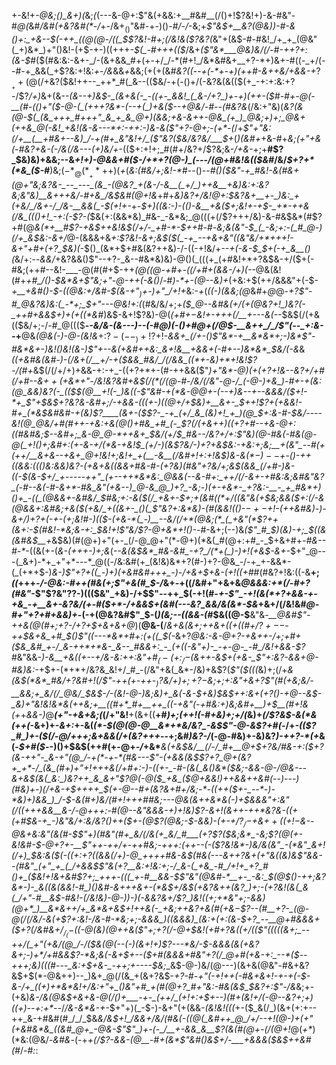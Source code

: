 +-&!+*-@&;()_&+)(*&;_(_(---&-@+:$"&(+&&:+__#&#__(/()+!$?&!+)-&-#&"-#_@(_&#_/&#(+&?&#(*_-_/_+-/&$+_()$"&#-+-)()-#_/-/_-&;+*$"&$_+__&?(@&)_)-#-&()+:_+&--$(-++_((@(@-/((_$$?&!-#+;(/&!&($?&?(*&"+(&$-#-#&!_/+_+_(@&"(_+)&*_)+"()&!-(+$-+-)((+++_-$(_-#+++(($_/&+_($"&*___@&)&/(/-#-++?+:(&-$_#($(#&:&:-&+-_/-(&+&&_#+(+-+/_/-*(#+!_/&*&#&+__+?-*+)&+-#((-_+/(--#-+_&&(_+$?&:+!&:_+_-_/&_&&_+_&&;(+(+(&_#&?((_--_+(-*+-+)(++#-&++&/+&&-+_$?__++(@(/+$&?($&!++--_++*_#(_&--(($&/-+(-()+/(-&?&(&(($(+_-+:+:&:+?-/$?_/+)_&+(&--*(_&_--+)&$-_(&+&(-_-((+-_&&!_(_&-/+?_)+-+)(++-($_#-#+-_@(-__(#-(()+"($-@-(_(+++?&*-(--+(_)+&($_--+_@&/_-_#--_(_#&?&*(/&:+"&)(_&?(&(@-$(_(&_+++_#+++"_&_+_&_@+)(&&;+&-&++-@&_(+_)_@&;+)+;_@&+(++&_@(-&!_+&!(&-&---*+:-++:-)&-&($"+?-@+;-(+*-(_/+*$"+"&:(/+__(__+#&+--&)_/-+(#+_&"&!+/_($"&?($&/&?&/___$+*(*_)(&_#+*+&-#+*&;(_+"___+&(-#&?+&-(-/&_(/&---(+_)&*_/+_-(($+:+!+;_#(#+/&?+/$?&;&-_/+&-_+;+__#$?_$&)&)+&&;--&_+!+)-@&&+#($-/+*+?(@-)_(---/(@+#&!&(($&#_/&/_$+?+*(*&_($-#___)&;($-*_@(*__+*+$+)(_+_(_&:(#&/+;&!-*_#--()--_#()($&"-+_#&!-&(#&+(@+"&;&?&-_--_---_(&_-(@&?_+(&-/-&__(_+/_)++&__+&)&:+:&?&;&"&)__&+++&/-#+&_/&$&#(@+!&_+#+*&)&?+/&!_@+:_$&?&+__+-_)&:_+(+&/_/&+-/_/&-__&&(_-$_(+!+_-*+-_$+)((&:-)-(()-&__+&($+;&!+-+$-_+*-++&(/&_((()+!_-+:(-$?-(_$&(+:(&&*&)_#&-_-&*&;_@(((+(/$?+++/&)-&-#&$&*(#$?+#(@_&(*+__#$?-+&$++&!&$(/+/-_+#-*-$++_#-#-_&;&(&"-$_(_-&;+:-(_#_@-)(/+_&$&:-&+/_@-(&&&+&_+:$?&!-&+;&$($(_-+_--+&+&"((&"&/+*+++!-&+"+#+(+?_$&)(-_$()_(&*+$+#&(&?++&)-/-((-+!&/+*--+(-&-$_$+(-+_&__()(*&/+:--_&&/_+&?&&()$"--+?-_&--#&*&)&)-@()(_(((+_(+#&!+*+?&$&-+/($+(-#&;(++#--&!-___-@(#(#+$-++*(@_((@-+_#+-((_/+#+(&&-/+)_(-*-@&(&!(#+*+#_/()-$&*&+$"&;+"-*_@-++(-&()_/-#_)-*+-(@--&)+_(+&:+$(++/&&&"+(-$-*+__+&#()-$-((@&:+/&#-$(_&-+"_$_)+$-)+"_/+!+*&:-*+*(_((-)(&&;(@_&_#_+_@_@-*+?$"-#_@&?&)&:(_-*+;_$+"---@&!+:(*(#&/&/+;+_($_@--&#&(+/(+(@&?+!_)&?(-_++#+&&$+)+(+*(*(*&#_)&$-&+!$?&)-@(*_(+#+$-$&!+-++_+(/__+---&_(_-*-$&$(/(+&(($&/+;-/-#_@((($__-*-&_/&-_(&_---)-_-(-#_@_)(-()+#_@+(_/_@_$-__&++_/_/$"(--_+:&--*+__@&*(@&(-)-@-(&!&*+:$?-(--_)+!$?+!-*&&+_(/+-(*_)$"&*-+__&*&*+;-)&*$"-#&*&+-)&!()&!(&-)$"+--&(+&#++&:_&+!&__+&&+(-#+--)&*&*_$&/(-&_&*(_(+&#&(&#-)-_(/&+(/__+/-+($&&_#&/_/(/&&_((*+-&)+*+!&!$?-/(#+*&$(/(/+/+)+&&-+:-+_-((+?+*+-(#-++&&($"_)+"&*-@___)(*+$(+$?+!&*--&?+/+#(/+#--&$++($+_&*+"-/&!&?&#__+_&$(/(*(/(@-#-/&/(/&"-@-/_(-@-)+&_)-#+-+(&:(@_&&)&?(-_(($_$(@__+!(-_)&((-$"&#-+(*&_-@_@+-(--+_)&--+--&&&/($+!-*+_$"+$&$+?&?&-&#+;_/-+&&-(((+-_)_((@+/+$&)+__&+-_$__+*+!$?+(+&&!-#+_(*&$&#&#-+(&_)$?____(&+-($$?-_-+_(+/_&_(&)+!_+_)(@_$+:_&-#-$&/----&!(@_@&/+#(#++-+&:+&(@()+#&_+#_(-_$?(/(+&*++_)((+?+#--+&-@+:(_(#&__#&;_$--&#+;_&-@_@-*++&+_$&/(_+/_$_#&--/&?+/+:$"&)(@-#&(-#&(_@-@(_+!()+;&#+:(+-&__-_+/(*_&-+&!_$_(+/-)(&$?&/-)+?+&_$&:-+&:+;&;__+(&"_--#(+(++/__&+&--+&+_@+!&!+;&!+_+(__-&__(/&#+!+:+!&$_)&-&$(*-)--+$_-()-++_((&_&:((()&:_&&)&?_-(+&+&(_(&&+#&-_#-(+?&)(#&"+?&/+;&$(&&_(/+#-)&-((-$(__&-$+/_+-----++"_(+--++*&*&:_@&&(--&-#+:_++/(/-&+-+#&:&;&#&"&?_(-#--&(-#-&+*-#&_&"(+&--)_@-&_@_)+?_-&;-)(+-+&*-_+?&:-__-_+_#&*+)()+_-((_(@&&+-&#&/_$_#&;+:-_&(_$(/_+&+-$+;+(&#(_(*+/((&"&(+$&;&&($+:(/-__&(@&&+:&#&;+&($(+&/_+((&+-_()(_$"&?+:&*&)-_(#(&&!(_()-$-+-$+!-(_++&_#&)-)-&+/_)+?+(-+-(+;&!_#-)(_($-(+&-*(_-)__--&/(/+*(@&;(*_(_+&"(*$?++(&+:-$(#&!-*&;&-+:_$&!+!$"&/$?-@___+&*+!()-_-#-&+;(--)&*(_$"_#_$_)(_&)_-+;_$((&(&#&$__+*&$&)(#(@+)+"(+-_(/-@_@+"(*-@+)(*&(_#(@+:+#_-_$+&+#+_-#&--#-*_-((&(+-(*&-(+++-)+;&*(_--&(&$&*_#&-&#_-+?_/(*+(_)-)+!(+&$-&+-_$+"_@---(_&+)-*+_+"+*---*_@((-/&:&#(+_(&!&)&*+?(#-)+?-@&_-/-+_+-&&*-(_(+*+$-)_&-)$"+?+((_-)+)(+&#&#+++_-)-/+&+$+&-(+!((+#_#(#&?+!&:((-&__+;_((_+++_-/-@&:-#++(#&(+;$"+&(#_$-/_&+_-_+((/&#+"+&+&_@&&&:+*(/-#+?(#&"_-$"$?&"$?$?-)((($&"_+&)-/+$$"--++_$(-+!(#-_+-$"_-+!(&(*+?+&&-+-+&_-+__&+-&?&/(+-#($+*-/+&&$+(&#(---&?_&&/&(&*-$&_+&+/(/&!&#_@-#+"+?+#+&&)+_-(-+(@&?&#$"_$-(_)(*&;--((&&-*(#_$&((@-$__&"&*_-___@&#$"-++&(@(#+;+?-/+?+$+&+&+*_@_)(__@&-(__/_&+&(&+;++&+((+((#+/$?+--$-++$&+&_+#_$()$"((---*&*+#+:(+((_$(-_&+?_@&:-&-@+?-___+&++-/+;+#+_($&_&#_+-/_&-++*+*&-_&--_#&&+:_-_(+((-&"+)-_-+-@-_-#_/&!+&&-$?_#&"&&-*_)-&__+&(_(+--+/_&_-&:+_+:&"+#_$_(-(+:_/-$(_&++-&$+(+&-_$"+:&?-&_&+*_@-#&)&:-_+$+-(*+*+/&?&_&!+/_#_-(/&"+&(_&*-/&)+&$?(*$"($(((*&)+;(/+*&(&$(*&*_#&/+?&#+!(/$"-++(+-++-$_)$?&/_+_)_$+;+?-$&;+;+:&"+&+?$"(#(+&;&/-__&&;+_&/(/_@&/_$&$-/-(&!-@-)&;&)+_&(-&-$+_&)_$&$_++:&+($+?($_)-+_@--&$-_&)+"&!&!&*&(++&;+__((#+*_#+__++_((-+&"(-+#&:+)&;&#+__)+$__(#+!&(+*+_&&-)_@___(+"-+&+&;(_(/+"&!__+(&+((__+#_)+;(++!(*-#+*&)+;+/(_&)+_(/$?&$-*&*(*&(++(_-&+)+-_&+:_+-&(_(*-$(@(@-@__&*+*&/&?_-&$$"-@-&$?+#(-_/+*_-(($?_#_)+-($_(_/-@_/+++;&+&&(/+(&?+++*--+;&#_)&?-/_(-@-#&)+-&)&?_)-++?-*(+_&(-_$+#($_--)()+$&$(++#(+-@+_-/_+&*___&(+&__$&/__(/-/_#+__@+$+?&/_#&-+:($+?(&-++"-_&-+"(@_/-+(*-+-*(#&---$"-(+&&(&$$?+?_@+(&?+_+*-/_(&_(#+)+"+!+++&(/+#+:-)-((+-_-#-(&(_&()&*($&;-&&_-@-/_@&---&+&$(&(_&:_)&?++_&_&+"$?_@(-_@($_+&_($_@+&&!_)++&&_+_+&#(*-*-)---)(#&)+*-)(/+*&-+$++++_$(+-@-_-#+(&?&_+#+/&;-*-((++(_$+-_--*-)-*&)+)&&_)_/-$-_&(_#+)&/(#+!+++#_#&;---@_&(&++&*&__(-)+$&&&"+:&"(/((+++&&__&-/-@+++:-#(@--&"&&&-+)+!&)$?-&+!(&++-++*&?&-((+(+#_$&-+_-)&"&/+:&/&?()++($+-(@$?(@&;-$-&&)-(_+_-+/$?_/-$_+&$++((+!-$&__--@&+&:&"(&(#-$$"+)(#&"(#+_&/(/&(+_&/_#___(+?$?($&;&*_-&;$?(@(+-*&!&#-$-@+?+-__$"_+_+-++/+_-++#&;_-+++:(++--(-($?&!&*-)&/&(&"_-(*&"_&+!(/+)_$&:&*($(-((+:+?((&&(/+)-@_++++#&-&$(#&(_---&++?&*+(+"&*((&)&_$"&&--(#&"_(+"_+_(_/+&&$$"&(+?__&:+!&:+;-/_&-(_+&_-#_/+!+_+?_#()+_($&!+!&+&#$?+;_+++-(((_+-#__&&-$$"&"(@&#-*__+-_-&:_$(@_$()-++;&?&*-)-_&((&(&&!-#_)()&#-&+++&+-(*&$+/&$(+&?&++(&?_)+;-(+?&!(&(_&(_/+"-#__&$-#&!-(_/&!&)-@-)_)-)_(-&&?_&+/$?_)&!((+;+*&"+;-&&)(@+*_)__&*&++/+_&*&+&$+!++&(_-_+&;++&?__+&(#_(+&_$-$$?--(#__+?-_(@-@(/(/&/-&(+$?+:&!-/&-_#-*&;+;-_&&&*_)((&*&*&)_(&:+(+:(&-$+?_--__@+#&&&+($+?(/&#&$+/_/_(-$((-@(*&)(@+_+&(_$"+;+?(/-@+$&!_(+#+?&((_+/(($"(((((&+;_--++/(_+"(+&/(@_/-/($&_(@(--(-)(&+!+)$?---*&/-$-&&&(_&(+*&?&*+;-)+*_/+#&&$?-*&;&(-&+$+--_($+#(&&&+#&"+?(/_@+#(+&-+:_--*($--+++;&)(((#---_&:+$+&-_-++;+----$&;__&$-@-)&/(@---)(&+&(@&"-#&+&?&$+$(*-@&++)--_)&+_@(/(&_+(&+?&$-*+?-#_-+"(-+!+$+$_(-#&+_&+!_-+-+(-$-&-/+_((+)+*&*&!+/&:+"+_()&"+#_+(#(@+?_#+"&:-#&(&$_$&?+:$"-/&*&;+-(+&)_&-/&*(@&$+&+&-@(/()+___-+-_(++/_(+!+:+$+--)(#+(&!+/(*-@--&?+;+)((+)--+:+*--_/_/&-&*&-+-_$+"+)(_-$-)-&+"(+(&&_-(&!&!(((_+-($_&(/_)(&+(+:+--++_&-+#&#(#_/_/_$&_&/&$+!_/&&+/&/(#&(-((@(_&#++_@_/+/--+!(@-)+(+"(+&#&*&_((&#_@+_-@&-$"$"_)+-(-_/__+-&&_&__$?(&(#(@+-(/(@+!_@(_+*_)(*&:(@&/-_&#&_-(-+_+(/$?-&&-(@__-#+(&*$"&#()&$+/-___+&&&($&$++&#(#_/-#_:_:
